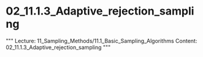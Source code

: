 # 02_11.1.3_Adaptive_rejection_sampling

"""
Lecture: 11_Sampling_Methods/11.1_Basic_Sampling_Algorithms
Content: 02_11.1.3_Adaptive_rejection_sampling
"""

